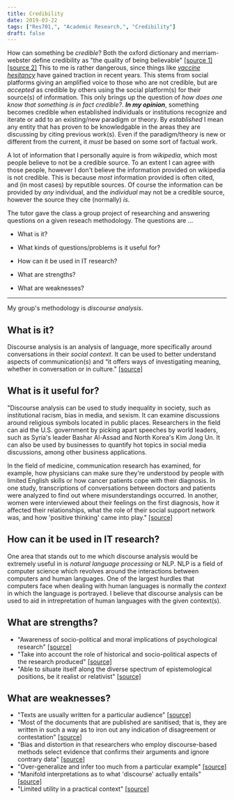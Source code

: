 ```yaml
---
title: Credibility
date: 2019-03-22
tags: ["Res701,", "Academic Research,", "Credibility"]
draft: false
---
```


How can something be *credible*? Both the oxford dictionary and merriam-webster define credibility as "the quality of being believable" [[source 1]](https://en.oxforddictionaries.com/definition/credibility) [[source 2]](https://www.merriam-webster.com/dictionary/credibility) This to me is rather dangerous, since things like [*vaccine hesitancy*](https://en.wikipedia.org/wiki/Vaccine_hesitancy) have gained traction in recent years. This stems from social platforms giving an amplified voice to those who are not credible, but are *accepted* as credible by others using the social platform(s) for their source(s) of information. This only brings up the question of *how does one know that something is in fact credible?*. ***In my opinion***, something becomes credible when established individuals or institutions recognize and iterate or add to an existing/new paradigm or theory. By *established* I mean any entity that has proven to be knowledgable in the areas they are discussing by citing previous work(s). Even if the paradigm/theory is new or different from the current, it *must* be based on some sort of factual work. 

A lot of information that I personally aquire is from *wikipedia*, which most people believe to not be a credible source. To an extent I can agree with those people, however I don't believe the information provided on wikipedia is not credible. This is because *most* information provided is often cited, and (in most cases) by reputible sources. Of course the information can be provided by *any* individual, and the *individual* may not be a credible source, however the source they cite (normally) *is*. 

The tutor gave the class a group project of researching and answering questions on a given reseach methodology. The questions are ...

* What is it?

* What kinds of questions/problems is it useful for?

* How can it be used in IT research?

* What are strengths?

* What are weaknesses?

---

My group's methodology is *discourse analysis*. 

## What is it?

Discourse analysis is an analysis of language, more specifically around conversations in their *social context*. It can be used to better understand aspects of communication(s) and “it offers ways of investigating meaning, whether in conversation or in culture." [[source]](https://www.ncbi.nlm.nih.gov/pmc/articles/PMC2743732) 

## What is it useful for?

"Discourse analysis can be used to study inequality in society, such as institutional racism, bias in media, and sexism. It can examine discussions around religious symbols located in public places. Researchers in the field can aid the U.S. government by picking apart speeches by world leaders, such as Syria's leader Bashar Al-Assad and North Korea's Kim Jong Un. It can also be used by businesses to quantify hot topics in social media discussions, among other business applications.

In the field of medicine, communication research has examined, for example, how physicians can make sure they're understood by people with limited English skills or how cancer patients cope with their diagnosis. In one study, transcriptions of conversations between doctors and patients were analyzed to find out where misunderstandings occurred. In another, women were interviewed about their feelings on the first diagnosis, how it affected their relationships, what the role of their social support network was, and how 'positive thinking' came into play." [[source]](https://www.thoughtco.com/discourse-analysis-or-da-1690462)

## How can it be used in IT research?

One area that stands out to me which discourse analysis would be extremely useful in is *natural language processing* or NLP. NLP is a field of computer science which revolves around the interactions between computers and human languages. One of the largest hurdles that computers face when dealing with human languages is normally the *context* in which the language is portrayed. I believe that discourse analysis can be used to aid in intrepretation of human languages with the given context(s).

## What are strengths?

* "Awareness of socio-political and moral implications of psychological research" [[source]](http://discursive-psychology.blogspot.com/2008/12/assessing-strengths-and-weaknesses-of.html)
* "Take into account the role of historical and socio-political aspects of the research produced" [[source]](https://writepass.com/journal/2012/12/discourse-analysis-is-generally-an-umbrella-term-for-the-many-traditions-by-which-discourse-may-be-analysed/)
* "Able to situate itself along the diverse spectrum of epistemological positions, be it realist or relativist" [[source]](https://writepass.com/journal/2012/12/discourse-analysis-is-generally-an-umbrella-term-for-the-many-traditions-by-which-discourse-may-be-analysed/)


## What are weaknesses? 

* "Texts are usually written for a particular audience" [[source]](https://eprints.utas.edu.au/2134/2/Keith1.pdf)
* "Most of the documents that are published are sanitised; that is, they are written in such a way as to iron out any indication of disagreement or contestation" [[source]](https://eprints.utas.edu.au/2134/2/Keith1.pdf)
* "Bias and distortion in that researchers who employ discourse-based methods select evidence that confirms their arguments and ignore contrary data" [[source]](https://eprints.utas.edu.au/2134/2/Keith1.pdf)
* "Over-generalize and infer too much from a particular example" [[source]](https://eprints.utas.edu.au/2134/2/Keith1.pdf)
* "Manifold interpretations as to what 'discourse' actually entails" [[source]](https://eprints.utas.edu.au/2134/2/Keith1.pdf)
* "Limited utility in a practical context" [[source]](https://eprints.utas.edu.au/2134/2/Keith1.pdf)
